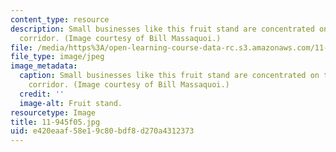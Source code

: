 ```yaml
---
content_type: resource
description: Small businesses like this fruit stand are concentrated on the Main Street
  corridor. (Image courtesy of Bill Massaquoi.)
file: /media/https%3A/open-learning-course-data-rc.s3.amazonaws.com/11-945-springfield-studio-fall-2005/e420eaaf58e19c80bdf8d270a4312373_11-945f05.jpg
file_type: image/jpeg
image_metadata:
  caption: Small businesses like this fruit stand are concentrated on the Main Street
    corridor. (Image courtesy of Bill Massaquoi.)
  credit: ''
  image-alt: Fruit stand.
resourcetype: Image
title: 11-945f05.jpg
uid: e420eaaf-58e1-9c80-bdf8-d270a4312373
---
```

